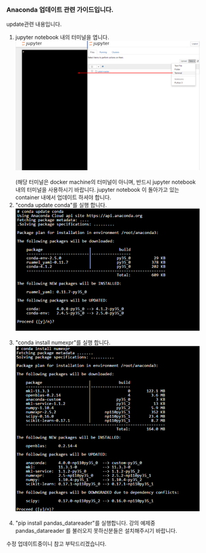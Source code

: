 ### Anaconda 업데이트 관련 가이드입니다.

update관련 내용입니다.

1. jupyter notebook 내의 터미널을 엽니다.<br> <img src="./images/terminal_1.png"><img/><br/><br> (해당 터미널은 docker machine의 터미널이 아니며, 반드시 jupyter notebook 내의 터미널을 사용하시기 바랍니다. jupyter notebook 이 돌아가고 있는 container 내에서 업데이트 하셔야 합니다.
2. "conda update conda"를 실행 합니다. <br> <img src="./images/conda_1.png"><img/><br/><br>
3. "conda install numexpr"를 실행 합니다. <br> <img src="./images/conda_2.png"><img/><br/><br>
4. "pip install pandas_datareader"를 실행합니다. 강의 예제중 pandas_datareader 를 불러오지 못하신분들은 설치해주시기 바랍니다.

수정 업데이트중이니 참고 부탁드리겠습니다.

